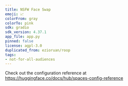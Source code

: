 ```yaml
---
title: NSFW Face Swap
emoji: 📈
colorFrom: gray
colorTo: pink
sdk: gradio
sdk_version: 4.37.1
app_file: app.py
pinned: false
license: agpl-3.0
duplicated_from: ezioruan/roop
tags:
- not-for-all-audiences
---
```


Check out the configuration reference at https://huggingface.co/docs/hub/spaces-config-reference